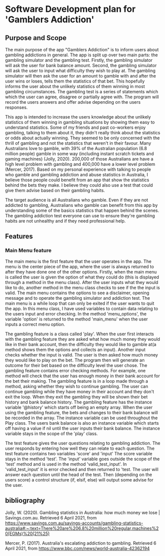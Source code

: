 # Software Development plan for 'Gamblers Addiction'

## Purpose and Scope

The main purpose of the app "Gamblers Addiction" is to inform users about gambling addictions in general. The app is split up over two main parts: the gambling simulator and the gambling test. Firstly, the gambling simulator will ask the user for bank balance amount. Second, the gambling simulator will ask the user to input what difficulty they wish to play at. The gambling simulator will then ask the user for an amount to gamble with and after the user wins or loses, tells them the statistics of that bet. This hopefully informs the user about the unlikely statistics of them winning in most gambling circumstances. The gambling test is a series of statements which which the user can agree, disagree or partially agree with. The program will record the users answers and offer advise depending on the users responses. 

This app is intended to increase the users knowledge about the unlikely statistics of them winning in gambling situations by showing them easy to understand statistics. Some of my friends and past co-workers enjoy gambling, talking to them about it, they didn't really think about the statistics or odds about actually winning. They seemed to be only concerned with the thrill of gambling and not the statistics that weren't in their favour. Many Australians love to gamble, with 39% of the Australian population (6.8 million people) gamble in some way (including instant scratch tickets and gaming machines) (Jolly, 2020). 200,000 of those Australians are have a high level problem with gambling and 400,000 have a lower level problem (Mercer, 2017). Based on my personal experience with talking to people who gamble and gambling addiction and abuse statistics in Australia, I believe those people could benefit from an app that show the statistics behind the bets they make. I believe they could also use a test that could give them advise based on their gambling habits. 

The target audience is all Australians who gamble. Even if they are not addicted to gambling, Australians who gamble can benefit from this app by understanding some of the basics statistics that happen behind the scenes. The gambling addiction test everyone can use to ensure they're gambling habits are not unhealthy and if they need professional help. 


## Features 

### Main Menu feature

The main menu is the first feature that the user operates in the app. The menu is the center piece of the app, where the user is always returned to after they have done one of the other options. Firstly, when the main menu is called the user is given the option of what they could do (this is displayed through a method in the menu class). After the user inputs what they would like to do, another method in the menu class checks to see if the the input is valid. The main menu contains the options to see a disclaimer, opening message and to operate the gambling simulator and addiction test. The main menu is a while loop that can only be exited if the user wants to quit the app. In this menu class, I have used variables to contain data relating to the users input and error checking. In the method 'menu_options', the variable 'option' is returned to the method 'main_menu' when the user inputs a correct menu option.

The gambling feature is a class called 'play'. When the user first interacts with the gambling feature they are asked what how much money they would like in their bank account, then the difficulty they would like to gamble at(a method shows them the options and collects an input). Another input checks whether the input is valid. The user is then asked how much money they would like to play on the bet. The program then will generate an outcome for their bet based on the difficulty level the user chose. The gambling feature contains error checking methods. For example, one method will check that the user has enough money in their bank account for the bet their making. The gambling feature is in a loop made through a method, asking whether they wish to continue gambling. The user can continue gambling while they have money in their account and they don't exit the loop. When they exit the gambling they will be shown their bet history and bank balance history. The gambling feature has the instance variable '@history' which starts off being an empty array. When the user using the gambling feature, the bets and changes to their bank balance will be recorded in the array. The instance variable can be used throughout the Play class. The users bank balance is also an instance variable which starts off having a value if nil until the user inputs their bank balance. The instance variable stays in the scope of the 'play' class.

The test feature gives the user questions relating to gambling addiction. The user responds by entering how well they can relate to each question. The test feature contains two variables 'score' and 'input' The score variable stays in the method 'test'. The 'input' variable goes outside the scope of the 'test' method and is used in the method 'valid_test_input'. In 'valid_test_input' it is error checked and then returned to 'test. The user will answer each question until the head of the test. Then (depending on the users score) a control structure (if, elsif, else) will output some advise for the user. 






## bibliography

Jolly, W. (2020). Gambling statistics in Australia: how much money we lose | Savings.com.au. Retrieved 6 April 2021, from https://www.savings.com.au/savings-accounts/gambling-statistics-australia#:~:text=There%20are%206.8%20million%20regular,machines%20(EGMs)%20(21%25)

Mercer, P. (2017). Australia's escalating addiction to gambling. Retrieved 6 April 2021, from https://www.bbc.com/news/world-australia-42362194